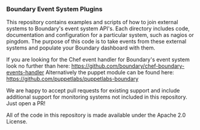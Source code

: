 ### Boundary Event System Plugins

This repository contains examples and scripts of how to join external systems to Boundary's event system API's. Each directory includes code, documentation and configuration for a particular system, such as nagios or pingdom. The purpose of this code is to take events from these external systems and populate your Boundary dashboard with them.

If you are looking for the Chef event handler for Boundary's event system look no further than here: https://github.com/boundary/chef-boundary-events-handler Alternatively the puppet module can be found here: https://github.com/puppetlabs/puppetlabs-boundary

We are happy to accept pull requests for existing support and include additional support for monitoring systems not included in this repository. Just open a PR!

All of the code in this repository is made available under the Apache 2.0 License.
